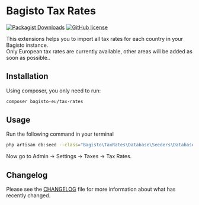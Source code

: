 # Bagisto Tax Rates
[![Packagist Downloads](https://img.shields.io/packagist/dm/bagisto-eu/tax-rates)](https://packagist.org/packages/bagisto-eu/tax-rates)
[![GitHub license](https://img.shields.io/github/license/bagisto-europe/tax-rates)](https://github.com/bagisto-europe/tax-rates/blob/master/LICENSE)

This extensions helps you to import all tax rates for each country in your Bagisto instance.  
Only European tax rates are currently available, other areas will be added as soon as possible..

## Installation

Using composer, you only need to run:
```sh
composer bagisto-eu/tax-rates
```

## Usage
Run the following command in your terminal
```sh
php artisan db:seed --class="Bagisto\TaxRates\Database\Seeders\DatabaseSeeder"
```

Now go to Admin -> Settings -> Taxes -> Tax Rates.

## Changelog
Please see the [CHANGELOG](CHANGELOG.md) file for more information about what has recently changed.